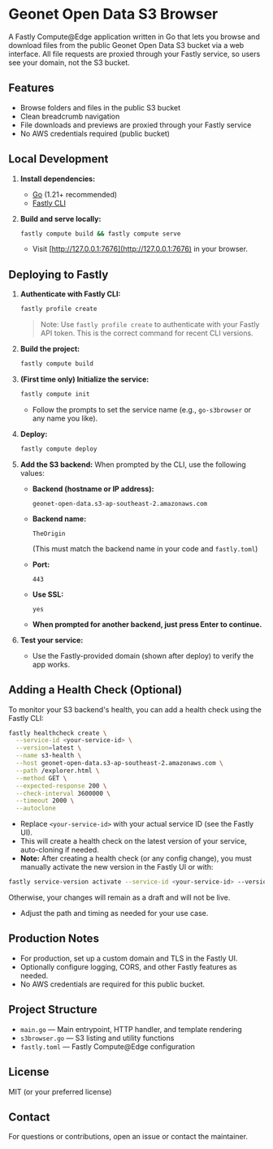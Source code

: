# Geonet Open Data S3 Browser

A Fastly Compute@Edge application written in Go that lets you browse and download files from the public Geonet Open Data S3 bucket via a web interface. All file requests are proxied through your Fastly service, so users see your domain, not the S3 bucket.

## Features

- Browse folders and files in the public S3 bucket
- Clean breadcrumb navigation
- File downloads and previews are proxied through your Fastly service
- No AWS credentials required (public bucket)

## Local Development

1. **Install dependencies:**
   - [Go](https://golang.org/dl/) (1.21+ recommended)
   - [Fastly CLI](https://developer.fastly.com/reference/cli/)

2. **Build and serve locally:**

   ```sh
   fastly compute build && fastly compute serve
   ```

   - Visit [http://127.0.0.1:7676](http://127.0.0.1:7676) in your browser.

## Deploying to Fastly

1. **Authenticate with Fastly CLI:**

   ```sh
   fastly profile create
   ```

   > Note: Use `fastly profile create` to authenticate with your Fastly API token. This is the correct command for recent CLI versions.

2. **Build the project:**

   ```sh
   fastly compute build
   ```

3. **(First time only) Initialize the service:**

   ```sh
   fastly compute init
   ```

   - Follow the prompts to set the service name (e.g., `go-s3browser` or any name you like).

4. **Deploy:**

   ```sh
   fastly compute deploy
   ```

5. **Add the S3 backend:**
   When prompted by the CLI, use the following values:

   - **Backend (hostname or IP address):**

     ```plaintext
     geonet-open-data.s3-ap-southeast-2.amazonaws.com
     ```

   - **Backend name:**

     ```plaintext
     TheOrigin
     ```

     (This must match the backend name in your code and `fastly.toml`)
   - **Port:**

     ```plaintext
     443
     ```

   - **Use SSL:**

     ```plaintext
     yes
     ```

   - **When prompted for another backend, just press Enter to continue.**

6. **Test your service:**
   - Use the Fastly-provided domain (shown after deploy) to verify the app works.

## Adding a Health Check (Optional)

To monitor your S3 backend's health, you can add a health check using the Fastly CLI:

```sh
fastly healthcheck create \
  --service-id <your-service-id> \
  --version=latest \
  --name s3-health \
  --host geonet-open-data.s3-ap-southeast-2.amazonaws.com \
  --path /explorer.html \
  --method GET \
  --expected-response 200 \
  --check-interval 3600000 \
  --timeout 2000 \
  --autoclone
```

- Replace `<your-service-id>` with your actual service ID (see the Fastly UI).
- This will create a health check on the latest version of your service, auto-cloning if needed.
- **Note:** After creating a health check (or any config change), you must manually activate the new version in the Fastly UI or with:

```sh
fastly service-version activate --service-id <your-service-id> --version <version-number>
```

Otherwise, your changes will remain as a draft and will not be live.

- Adjust the path and timing as needed for your use case.

## Production Notes

- For production, set up a custom domain and TLS in the Fastly UI.
- Optionally configure logging, CORS, and other Fastly features as needed.
- No AWS credentials are required for this public bucket.

## Project Structure

- `main.go` — Main entrypoint, HTTP handler, and template rendering
- `s3browser.go` — S3 listing and utility functions
- `fastly.toml` — Fastly Compute@Edge configuration

## License

MIT (or your preferred license)

## Contact

For questions or contributions, open an issue or contact the maintainer.

